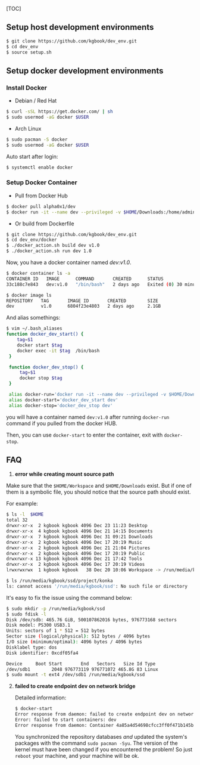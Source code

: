 [TOC]

## Setup host development environments

```bash
$ git clone https://github.com/kgbook/dev_env.git
$ cd dev_env
$ source setup.sh
```

## Setup docker development environments

### Install Docker

- Debian / Red Hat

```bash
$ curl -sSL https://get.docker.com/ | sh
$ sudo usermod -aG docker $USER
```
- Arch Linux

```bash
$ sudo pacman -S docker
$ sudo usermod -aG docker $USER
```
Auto start after login:
```bash
$ systemctl enable docker
```

### Setup Docker Container

- Pull from Docker Hub

```bash
$ docker pull alpha0x1/dev
$ docker run -it --name dev --privileged -v $HOME/Downloads:/home/admin/Downloads -v $HOME/Workspace:/home/admin/Workspace  -u admin alpha0x1/dev   /bin/bash
```

- Or build from Dockerfile
```bash
$ git clone https://github.com/kgbook/dev_env.git
$ cd dev_env/docker
$ ./docker_action.sh build dev v1.0
$ ./docker_action.sh run dev 1.0
```

Now, you have a docker container named *dev:v1.0*.
```bash
$ docker container ls -a
CONTAINER ID   IMAGE      COMMAND       CREATED      STATUS                      PORTS     NAMES
33c188c7e843   dev:v1.0   "/bin/bash"   2 days ago   Exited (0) 30 minutes ago             dev

$ docker image ls 
REPOSITORY   TAG       IMAGE ID       CREATED        SIZE
dev          v1.0      6804f23e4803   2 days ago     2.1GB
```

And alias somethings:
```bash
$ vim ~/.bash_aliases
function docker_dev_start() {
    tag=$1
    docker start $tag
    docker exec -it $tag  /bin/bash
 }

 function docker_dev_stop() {
     tag=$1
     docker stop $tag
 }

 alias docker-run='docker run -it --name dev --privileged -v $HOME/Downloads:/home/admin/Downloads -v $HOME/Workspace:/home/admin/Workspace  -u admin dev:v1.0   /bin/bash'
 alias docker-start='docker_dev_start dev'
 alias docker-stop='docker_dev_stop dev'
```

you will have a container named `dev:v1.0` after running `docker-run` command if you pulled from the docker HUB.

Then, you can use `docker-start` to enter the container, exit with `docker-stop`.



## FAQ

1. **error while creating mount source path**

Make sure that the `$HOME/Workspace` and `$HOME/Downloads` exist. But if one of them is a symbolic file, you should notice that the source path  should exist.

For example:

```bash
$ ls -l  $HOME
total 32
drwxr-xr-x  2 kgbook kgbook 4096 Dec 23 11:23 Desktop
drwxr-xr-x  4 kgbook kgbook 4096 Dec 21 14:15 Documents
drwxr-xr-x  7 kgbook kgbook 4096 Dec 31 09:21 Downloads
drwxr-xr-x  2 kgbook kgbook 4096 Dec 17 20:19 Music
drwxr-xr-x  2 kgbook kgbook 4096 Dec 21 21:04 Pictures
drwxr-xr-x  2 kgbook kgbook 4096 Dec 17 20:19 Public
drwxrwxr-x 13 kgbook kgbook 4096 Dec 21 17:42 Tools
drwxr-xr-x  2 kgbook kgbook 4096 Dec 17 20:19 Videos
lrwxrwxrwx  1 kgbook kgbook   38 Dec 20 10:06 Workspace -> /run/media/kgbook/ssd

$ ls /run/media/kgbook/ssd/project/konka
ls: cannot access '/run/media/kgbook/ssd': No such file or directory
```

It's easy to fix the issue using the command below:

```bash
$ sudo mkdir -p /run/media/kgbook/ssd
$ sudo fdisk -l
Disk /dev/sdb: 465.76 GiB, 500107862016 bytes, 976773168 sectors
Disk model: PS300 USB3.1    
Units: sectors of 1 * 512 = 512 bytes
Sector size (logical/physical): 512 bytes / 4096 bytes
I/O size (minimum/optimal): 4096 bytes / 4096 bytes
Disklabel type: dos
Disk identifier: 0xcdf05fa4

Device     Boot Start       End   Sectors   Size Id Type
/dev/sdb1        2048 976773119 976771072 465.8G 83 Linux
$ sudo mount -t ext4 /dev/sdb1 /run/media/kgbook/ssd
```

2. **failed to create endpoint dev on network bridge**

   Detailed information:

   ```bash
   $ docker-start
   Error response from daemon: failed to create endpoint dev on network bridge: failed to add the host (vethc992906) <=> sandbox (veth5595641) pair interfaces: operation not supported
   Error: failed to start containers: dev
   Error response from daemon: Container 4a85a4d54698cfcc3ff0f471b145b125964f8d7116e338bb80e720847319d11f is not running
   ```

   You synchronized the repository databases *and* updated the system's packages with the command `sudo pacman -Syu`. The version of the kernel must have been changed if you encountered the problem! So just `reboot` your machine, and your machine will be ok.

